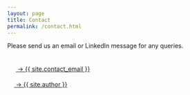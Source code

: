 ```yaml
---
layout: page
title: Contact
permalink: /contact.html
---
```


<p id="center-aligned-text">
    Please send us an email or LinkedIn message for any queries.
</p>

<br/>

<nav class="my-site-nav line">
    <div id="center-aligned-text">
        <a href="mailto:{{ site.contact_email }}" id="home-button-link">
            <span>
                <svg fill="white" viewBox="0 -5 32 32" height="20px" width="20px">
                    <g>
                        <path d="M26,4.1V3c0-1.7-1.3-3-3-3H9C7.3,0,6,1.3,6,3v1.1C3.7,4.6,2,6.6,2,9v14c0,2.8,2.2,5,5,5h18c2.8,0,5-2.2,5-5V9 C30,6.6,28.3,4.6,26,4.1z M28,9v0.4l-2,1.2V6.2C27.2,6.6,28,7.7,28,9z M8,3c0-0.6,0.4-1,1-1h14c0.6,0,1,0.4,1,1v8.9l-8,4.9l-8-4.9 V3z M6,6.2v4.5L4,9.4V9C4,7.7,4.8,6.6,6,6.2z"/>
                        <path d="M11,6h7c0.6,0,1-0.4,1-1s-0.4-1-1-1h-7c-0.6,0-1,0.4-1,1S10.4,6,11,6z"/>
                        <path d="M11,10h3c0.6,0,1-0.4,1-1s-0.4-1-1-1h-3c-0.6,0-1,0.4-1,1S10.4,10,11,10z"/>
                    </g>
                </svg>
            </span>
            <span>&rarr; {{ site.contact_email }}</span>
        </a>
    </div>
    <br/>
    <div id="center-aligned-text">
        <a href="https://www.linkedin.com/company/{{ site.contact_linkedin }}" id="home-button-link">
            <span>
                <svg fill="white" viewBox="0 0 310 310" height="16px" width="16px">
                    <g>
                        <path d="M72.16,99.73H9.927c-2.762,0-5,2.239-5,5v199.928c0,2.762,2.238,5,5,5H72.16c2.762,0,5-2.238,5-5V104.73 C77.16,101.969,74.922,99.73,72.16,99.73z"/>
                        <path d="M41.066,0.341C18.422,0.341,0,18.743,0,41.362C0,63.991,18.422,82.4,41.066,82.4 c22.626,0,41.033-18.41,41.033-41.038C82.1,18.743,63.692,0.341,41.066,0.341z"/>
                        <path d="M230.454,94.761c-24.995,0-43.472,10.745-54.679,22.954V104.73c0-2.761-2.238-5-5-5h-59.599 c-2.762,0-5,2.239-5,5v199.928c0,2.762,2.238,5,5,5h62.097c2.762,0,5-2.238,5-5v-98.918c0-33.333,9.054-46.319,32.29-46.319 c25.306,0,27.317,20.818,27.317,48.034v97.204c0,2.762,2.238,5,5,5H305c2.762,0,5-2.238,5-5V194.995 C310,145.43,300.549,94.761,230.454,94.761z"/>
                    </g>
                </svg>
            </span>
            <span>&rarr; {{ site.author }}</span>
        </a>
    </div>
</nav>
